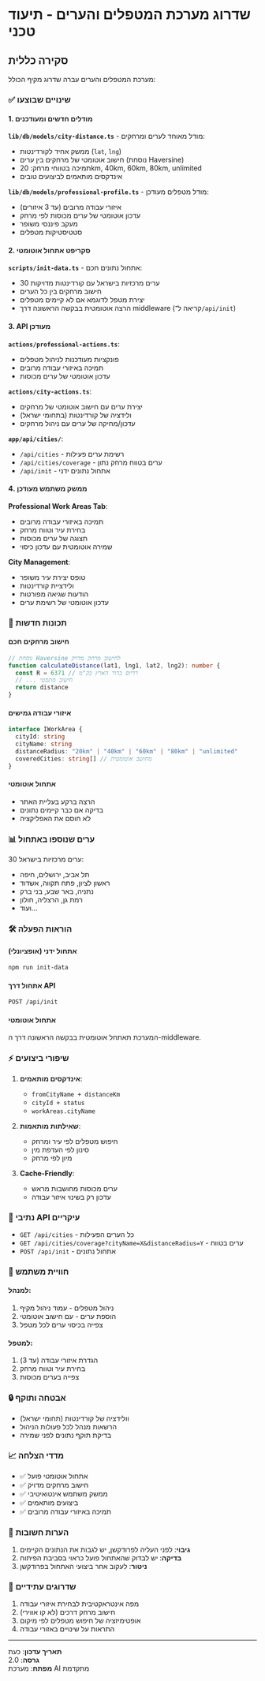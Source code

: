 # שדרוג מערכת המטפלים והערים - תיעוד טכני

## סקירה כללית

מערכת המטפלים והערים עברה שדרוג מקיף הכולל:

### ✅ שינויים שבוצעו

#### 1. מודלים חדשים ומעודכנים

**`lib/db/models/city-distance.ts`** - מודל מאוחד לערים ומרחקים:
- ממשק אחיד לקורדינטות (`lat`, `lng`)
- חישוב אוטומטי של מרחקים בין ערים (נוסחת Haversine)
- תמיכה בטווחי מרחק: 20km, 40km, 60km, 80km, unlimited
- אינדקסים מותאמים לביצועים טובים

**`lib/db/models/professional-profile.ts`** - מודל מטפלים מעודכן:
- איזורי עבודה מרובים (עד 3 איזורים)
- עדכון אוטומטי של ערים מכוסות לפי מרחק
- מעקב פיננסי משופר
- סטטיסטיקות מטפלים

#### 2. סקריפט אתחול אוטומטי

**`scripts/init-data.ts`** - אתחול נתונים חכם:
- 30 ערים מרכזיות בישראל עם קורדינטות מדויקות
- חישוב מרחקים בין כל הערים
- יצירת מטפל לדוגמא אם לא קיימים מטפלים
 - הרצה אוטומטית בבקשה הראשונה דרך middleware (קריאה ל־`/api/init`)

#### 3. API מעודכן

**`actions/professional-actions.ts`**:
- פונקציות מעודכנות לניהול מטפלים
- תמיכה באיזורי עבודה מרובים
- עדכון אוטומטי של ערים מכוסות

**`actions/city-actions.ts`**:
- יצירת ערים עם חישוב אוטומטי של מרחקים
- ולידציה של קורדינטות (בתחומי ישראל)
- עדכון/מחיקה של ערים עם ניהול מרחקים

**`app/api/cities/`**:
- `/api/cities` - רשימת ערים פעילות
- `/api/cities/coverage` - ערים בטווח מרחק נתון
- `/api/init` - אתחול נתונים ידני

#### 4. ממשק משתמש מעודכן

**Professional Work Areas Tab**:
- תמיכה באיזורי עבודה מרובים
- בחירת עיר וטווח מרחק
- תצוגה של ערים מכוסות
- שמירה אוטומטית עם עדכון כיסוי

**City Management**:
- טופס יצירת עיר משופר
- ולידציית קורדינטות
- הודעות שגיאה מפורטות
- עדכון אוטומטי של רשימת ערים

### 🚀 תכונות חדשות

#### חישוב מרחקים חכם
```typescript
// נוסחת Haversine לחישוב מרחק מדויק
function calculateDistance(lat1, lng1, lat2, lng2): number {
  const R = 6371 // רדיוס כדור הארץ בק"מ
  // ... חישוב מתמטי
  return distance
}
```

#### איזורי עבודה גמישים
```typescript
interface IWorkArea {
  cityId: string
  cityName: string
  distanceRadius: "20km" | "40km" | "60km" | "80km" | "unlimited"
  coveredCities: string[] // מחושב אוטומטית
}
```

#### אתחול אוטומטי
- הרצה ברקע בעליית האתר
- בדיקה אם כבר קיימים נתונים
- לא חוסם את האפליקציה

### 📊 ערים שנוספו באתחול

30 ערים מרכזיות בישראל:
- תל אביב, ירושלים, חיפה
- ראשון לציון, פתח תקווה, אשדוד
- נתניה, באר שבע, בני ברק
- רמת גן, הרצליה, חולון
- ועוד...

### 🛠 הוראות הפעלה

#### אתחול ידני (אופציונלי)
```bash
npm run init-data
```

#### אתחול דרך API
```bash
POST /api/init
```

#### אתחול אוטומטי
המערכת תאתחל אוטומטית בבקשה הראשונה דרך ה-middleware.

### ⚡ שיפורי ביצועים

1. **אינדקסים מותאמים**:
   - `fromCityName + distanceKm`
   - `cityId + status`
   - `workAreas.cityName`

2. **שאילתות מותאמות**:
   - חיפוש מטפלים לפי עיר ומרחק
   - סינון לפי העדפת מין
   - מיון לפי מרחק

3. **Cache-Friendly**:
   - ערים מכוסות מחושבות מראש
   - עדכון רק בשינוי איזור עבודה

### 🔧 נתיבי API עיקריים

- `GET /api/cities` - כל הערים הפעילות
- `GET /api/cities/coverage?cityName=X&distanceRadius=Y` - ערים בטווח
- `POST /api/init` - אתחול נתונים

### 📱 חוויית משתמש

#### למנהל:
1. ניהול מטפלים - עמוד ניהול מקיף
2. הוספת ערים - עם חישוב אוטומטי
3. צפייה בכיסוי ערים לכל מטפל

#### למטפל:
1. הגדרת איזורי עבודה (עד 3)
2. בחירת עיר וטווח מרחק
3. צפייה בערים מכוסות

### 🔒 אבטחה ותוקף

- וולידציה של קורדינטות (תחומי ישראל)
- הרשאות מנהל לכל פעולות הניהול
- בדיקת תוקף נתונים לפני שמירה

### 📈 מדדי הצלחה

- ✅ אתחול אוטומטי פועל
- ✅ חישוב מרחקים מדויק
- ✅ ממשק משתמש אינטואיטיבי
- ✅ ביצועים מותאמים
- ✅ תמיכה באיזורי עבודה מרובים

### 🚨 הערות חשובות

1. **גיבוי**: לפני העליה לפרודקשן, יש לגבות את הנתונים הקיימים
2. **בדיקה**: יש לבדוק שהאתחול פועל כראוי בסביבת הפיתוח
3. **ניטור**: לעקוב אחר ביצועי האתחול בפרודקשן

### 🔄 שדרוגים עתידיים

1. מפה אינטראקטיבית לבחירת איזורי עבודה
2. חישוב מרחק דרכים (לא קו אווירי)
3. אופטימיזציה של חיפוש מטפלים לפי מיקום
4. התראות על שינויים באזורי עבודה

---

**תאריך עדכון**: כעת  
**גרסה**: 2.0  
**מפתח**: מערכת AI מתקדמת 